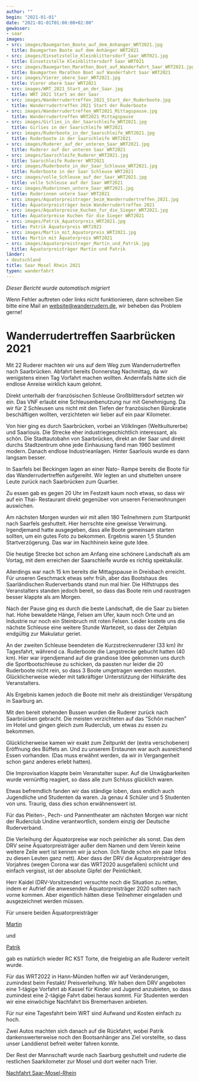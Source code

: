 ```yaml
---
author: ""
begin: "2021-01-01"
date: "2021-01-01T01:00:00+02:00"
gewässer:
- saar
images:
- src: images/Baumgarten_Boote_auf_dem_Anhanger_WRT2021.jpg
  title: Baumgarten Boote auf dem Anhänger WRT2021
- src: images/Einsetzstelle_Kleinblittersdorf_Saar_WRT021.jpg
  title: Einsetzstelle Kleinblittersdorf Saar WRT021
- src: images/Baumgarten_Marathon_Boot_auf_Wanderfahrt_Saar_WRT2021.jpg
  title: Baumgarten Marathon Boot auf Wanderfahrt Saar WRT2021
- src: images/Vierer_obere_Saar_WRT2021.jpg
  title: Vierer obere Saar WRT2021
- src: images/WRT_2021_Start_an_der_Saar.jpg
  title: WRT 2021 Start an der Saar
- src: images/Wanderrudertreffen_2021_Start_der_Ruderboote.jpg
  title: Wanderrudertreffen 2021 Start der Ruderboote
- src: images/Wanderrudertreffen_WRT2021_Mittagspause.jpg
  title: Wanderrudertreffen WRT2021 Mittagspause
- src: images/Girlies_in_der_Saarschleife_WRT2021.jpg
  title: Girlies in der Saarschleife WRT2021
- src: images/Ruderboote_in_der_Saarschleife_WRT2021.jpg
  title: Ruderboote in der Saarschleife WRT2021
- src: images/Ruderer_auf_der_unteren_Saar_WRT2021.jpg
  title: Ruderer auf der unteren Saar WRT2021
- src: images/Saarschleife_Ruderer_WRT2021.jpg
  title: Saarschleife Ruderer WRT2021
- src: images/Ruderboote_in_der_Saar_Schleuse_WRT2021.jpg
  title: Ruderboote in der Saar Schleuse WRT2021
- src: images/volle_Schleuse_auf_der_Saar_WRT2021.jpg
  title: volle Schleuse auf der Saar WRT2021
- src: images/Ruderinnen_untere_Saar_WRT2021.jpg
  title: Ruderinnen untere Saar WRT2021
- src: images/Aquatorpreistrager_beim_Wanderrudertreffen_2021.jpg
  title: Äquatorpreisträger beim Wanderrudertreffen 2021
- src: images/Aquatorpreise_Kuchen_fur_die_Sieger_WRT2021.jpg
  title: Äquatorpreise Kuchen für die Sieger WRT2021
- src: images/Patrik_Aquatorpreis_WRT2021.jpg
  title: Patrik Äquatorpreis WRT2021
- src: images/Martin_mit_Aquatorpreis_WRT2021.jpg
  title: Martin mit Äquatorpreis WRT2021
- src: images/Aquatorpreistrager_Martin_und_Patrik.jpg
  title: Äquatorpreisträger Martin und Patrik
länder: 
- deutschland
title: Saar Mosel Rhein 2021
typen: wanderfahrt
---
```



*Dieser Bericht wurde automatisch migriert*

Wenn Fehler auftreten oder links nicht funktionieren, dann schreiben Sie bitte eine Mail an website@wanderrudern.de, wir beheben das Problem gerne!



# Wanderrudertreffen Saarbrücken 2021


Mit 22 Ruderer machten wir uns auf dem Weg zum Wanderrudertreffen nach Saarbrücken. Abfahrt bereits Donnerstag Nachmittag, da wir wenigstens einen Tag Vorfahrt machen wollten. Andernfalls hätte sich die endlose Anreise wirklich kaum gelohnt.

Direkt unterhalb der französischen Schleuse Großblittersdorf setzten wir ein. Das VNF erlaubt eine Schleusenbenutzung nur mit Genehmigung. Da wir für 2 Schleusen uns nicht mit den Tiefen der französischen Bürokratie beschäftigen wollten, verzichteten wir lieber auf ein paar Kilometer.

Von hier ging es durch Saarbrücken, vorbei an Völklingen (Weltkulturerbe) und Saarlouis. Die Strecke eher industriegeschichtlich interessant, als schön. Die Stadtautobahn von Saarbrücken, direkt an der Saar und direkt durchs Stadtzentrum ohne jede Einhausung fand man 1960 bestimmt modern. Danach endlose Industrieanlagen. Hinter Saarlouis wurde es dann langsam besser.

In Saarfels bei Beckingen lagen an einer Nato- Rampe bereits die Boote für das Wanderrudertreffen aufgereiht. Wir legten an und shuttelten unsere Leute zurück nach Saarbrücken zum Quartier.

Zu essen gab es gegen 20 Uhr im Festzelt kaum noch etwas, so dass wir auf ein Thai- Restaurant direkt gegenüber von unseren Ferienwohnungen auswichen.

Am nächsten Morgen wurden wir mit allen 180 Teilnehmern zum Startpunkt nach Saarfels geshuttelt. Hier herrschte eine gewisse Verwirrung. Irgendjemand hatte ausgegeben, dass alle Boote gemeinsam starten sollten, um ein gutes Foto zu bekommen. Ergebnis waren 1,5 Stunden Startverzögerung. Das war im Nachhinein keine gute Idee.

Die heutige Strecke bot schon am Anfang eine schönere Landschaft als am Vortag, mit dem erreichen der Saarschleife wurde es richtig spektakulär.

Allerdings war nach 15 km bereits die Mittagspause in Dreisbach erreicht. Für unseren Geschmack etwas sehr früh, aber das Bootshaus des Saarländischen Ruderverbands stand nun mal hier. Die Hilfstrupps des Veranstalters standen jedoch bereit, so dass das Boote rein und raustragen besser klappte als am Morgen.

Nach der Pause ging es durch die beste Landschaft, die die Saar zu bieten hat. Hohe bewaldete Hänge, Felsen am Ufer, kaum noch Orte und an Industrie nur noch ein Steinbruch mit roten Felsen. Leider kostete uns die nächste Schleuse eine weitere Stunde Wartezeit, so dass der Zeitplan endgültig zur Makulatur geriet.

An der zweiten Schleuse beendeten die Kurzstreckenruderer (33 km) ihr Tagesfahrt, während ca. Ruderboote die Langstrecke gebucht hatten (40 km). Hier war irgendjemand auf die grandiose Idee gekommen uns durch die Sportbootschleuse zu schicken, da passten nur leider die 20 Ruderboote nicht rein, so dass 3 Boote umgetragen werden mussten. Glücklicherweise wieder mit tatkräftiger Unterstützung der Hilfskräfte des Veranstalters.

Als Ergebnis kamen jedoch die Boote mit mehr als dreistündiger Verspätung in Saarburg an.

Mit den bereit stehenden Bussen wurden die Ruderer zurück nach Saarbrücken gebracht. Die meisten verzichteten auf das “Schön machen” im Hotel und gingen gleich zum Ruderclub, um etwas zu essen zu bekommen.

Glücklicherweise kamen wir exakt zum Zeitpunkt der (extra verschobenen) Eröffnung des Büffets an. Und zu unserem Erstaunen war auch ausreichend Essen vorhanden. (Das muss erwähnt werden, da wir in Vergangenheit schon ganz anderes erlebt hatten).

Die Improvisation klappte beim Veranstalter super. Auf die Unwägbarkeiten wurde vernünftig reagiert, so dass alle zum Schluss glücklich waren.

Etwas befremdlich fanden wir das ständige loben, dass endlich auch Jugendliche und Studenten da waren. Ja genau 4 Schüler und 5 Studenten von uns. Traurig, dass dies schon erwähnenswert ist.

Für das Pleiten-, Pech- und Pannentheater am nächsten Morgen war nicht der Ruderclub Undine verantwortlich, sondern einzig der Deutsche Ruderverband.

Die Verleihung der Äquatorpreise war noch peinlicher als sonst. Das dem DRV seine Äquatorpreisträger außer dem Namen und dem Verein keine weitere Zeile wert ist kennen wir ja schon. (Ich fände schon ein paar Infos zu diesen Leuten ganz nett). Aber dass der DRV die Äquatorpreisträger des Vorjahres (wegen Corona war das WRT2020 ausgefallen) schlicht und einfach vergisst, ist der absolute Gipfel der Peinlichkeit.

Herr Kaidel (DRV-Vorsitzender) versuchte noch die Situation zu retten, indem er Aufrief die anwesenden Äquatorpreisträger 2020 sollten nach vorne kommen. Aber eigentlich hätten diese Teilnehmer eingeladen und ausgezeichnet werden müssen.

Für unsere beiden Äquatorpreisträger

[Martin](/berichte/2021/aquatorpreis_martin)

und

[Patrik](/berichte/2021/aquatorpreis_patrik)

gab es natürlich wieder RC KST Torte, die freigiebig an alle Ruderer verteilt wurde.

Für das WRT2022 in Hann-Münden hoffen wir auf Veränderungen, zumindest beim Festakt/ Preisverleihung. Wir haben dem DRV angeboten eine 1-tägige Vorfahrt ab Kassel für Kinder und Jugend anzubieten, so dass zumindest eine 2-tägige Fahrt dabei heraus kommt. Für Studenten werden wir eine einwöchige Nachfahrt bis Bremerhaven anbieten.

Für nur eine Tagesfahrt beim WRT sind Aufwand und Kosten einfach zu hoch.

Zwei Autos machten sich danach auf die Rückfahrt, wobei Patrik dankenswerterweise noch den Bootsanhänger ans Ziel vorstellte, so dass unser Landdienst befreit weiter fahren konnte.

Der Rest der Mannschaft wurde nach Saarburg geshuttelt und ruderte die restlichen Saarkilometer zur Mosel und dort weiter nach Trier.

[Nachfahrt Saar-Mosel-Rhein](/berichte/2021/saar_mosel_rhein_2021)
